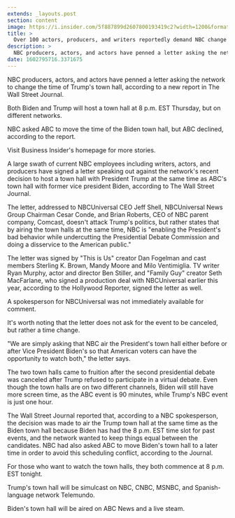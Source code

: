 ```yaml
--- 
extends: _layouts.post 
section: content 
image: https://i.insider.com/5f887899d2607800193419c2?width=1200&format=jpeg 
title: > 
  Over 100 actors, producers, and writers reportedly demand NBC change the time of Trump's town hall so it doesn't conflict with Biden's town hall 
description: > 
  NBC producers, actors, and actors have penned a letter asking the network to change the time of Trump's town hall, according to a new report in The Wall Street Journal.Both Biden and Trump will host a town hall at 8 p.m. EST Thursday, but on different networks.NBC asked ABC to move the time of the Biden town hall, but ABC declined, according to the report.Trump's town hall will be simulcast on NBC, CNBC, MSNBC, and Spanish-language network Telemundo.Biden's town hall will be aired on ABC News and a live steam. 
date: 1602795716.3371675 
--- 
```

NBC producers, actors, and actors have penned a letter asking the network to change the time of Trump's town hall, according to a new report in The Wall Street Journal.

Both Biden and Trump will host a town hall at 8 p.m. EST Thursday, but on different networks.

NBC asked ABC to move the time of the Biden town hall, but ABC declined, according to the report.

Visit Business Insider's homepage for more stories.

A large swath of current NBC employees including writers, actors, and producers have signed a letter speaking out against the network's recent decision to host a town hall with President Trump at the same time as ABC's town hall with former vice president Biden, according to The Wall Street Journal.

The letter, addressed to NBCUniversal CEO Jeff Shell, NBCUniversal News Group Chairman Cesar Conde, and Brian Roberts, CEO of NBC parent company, Comcast, doesn't attack Trump's politics, but rather states that by airing the town halls at the same time, NBC is "enabling the President's bad behavior while undercutting the Presidential Debate Commission and doing a disservice to the American public."

The letter was signed by "This is Us" creator Dan Fogelman and cast members Sterling K. Brown, Mandy Moore and Milo Ventimiglia. TV writer Ryan Murphy, actor and director Ben Stiller, and "Family Guy" creator Seth MacFarlane, who signed a production deal with NBCUniversal earlier this year, according to the Hollywood Reporter, signed the letter as well.

A spokesperson for NBCUniversal was not immediately available for comment.

It's worth noting that the letter does not ask for the event to be canceled, but rather a time change.

"We are simply asking that NBC air the President's town hall either before or after Vice President Biden's so that American voters can have the opportunity to watch both," the letter says.

The two town halls came to fruition after the second presidential debate was canceled after Trump refused to participate in a virtual debate. Even though the town halls are on two different channels, Biden will still have more screen time, as the ABC event is 90 minutes, while Trump's NBC event is just one hour.

The Wall Street Journal reported that, according to a NBC spokesperson, the decision was made to air the Trump town hall at the same time as the Biden town hall because Biden has had the 8 p.m. EST time slot for past events, and the network wanted to keep things equal between the candidates. NBC had also asked ABC to move Biden's town hall to a later time in order to avoid this scheduling conflict, according to the Journal.

For those who want to watch the town halls, they both commence at 8 p.m. EST tonight.

Trump's town hall will be simulcast on NBC, CNBC, MSNBC, and Spanish-language network Telemundo.

Biden's town hall will be aired on ABC News and a live steam.